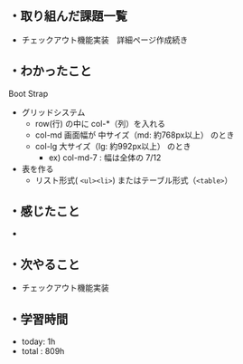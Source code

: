 ## ・取り組んだ課題一覧
- チェックアウト機能実装　詳細ページ作成続き

## ・わかったこと

Boot Strap
- グリッドシステム 
  - row(行) の中に col-*（列）を入れる
  - col-md 画面幅が 中サイズ（md: 約768px以上） のとき
  - col-lg 大サイズ（lg: 約992px以上） のとき
     - ex) col-md-7 : 幅は全体の 7/12
- 表を作る
  - リスト形式( `<ul><li>`) またはテーブル形式（`<table>`）

## ・感じたこと
- 

## ・次やること
- チェックアウト機能実装
　
## ・学習時間
- today: 1h
- total  : 809h



